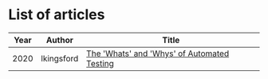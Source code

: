 List of articles
================

<!-- I know this is ugly when viewing raw, but it works as a table in the
GitHub viewer, and we can't guarantee the length of any section -->

Year | Author | Title
--- | --- | ---
2020 | lkingsford | [The 'Whats' and 'Whys' of Automated Testing](articles/2020-lkingsford_the_whats_and_whys_of_automated_testing.md)
